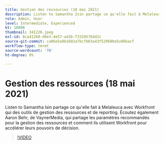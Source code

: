 ```yaml
---
title: Gestion des ressources (18 mai 2021)
description: Listen to Samantha Isin partage ce qu'elle fait à Melaleuca avec Workfront qui  des outils de gestion des ressources et de reporting. Vous pouvez également écouter Aaron Behr, de VaynerMedia, ... (Les descriptions doivent être comprises entre 60 et 160 caractères).
role: Admin, User
level: Intermediate, Experienced
kt: 10008
thumbnail: 341226.jpeg
exl-id: 8ca41260-d9e3-4e57-ad3b-f3329576dd2c
source-git-commit: ca06e5a8b1602a7bcfb83a43f529680a5a96bacf
workflow-type: tm+mt
source-wordcount: '78'
ht-degree: 0%

---
```


# Gestion des ressources (18 mai 2021)

Listen to Samantha Isin partage ce qu&#39;elle fait à Melaleuca avec Workfront qui  des outils de gestion des ressources et de reporting. Écoutez également Aaron Behr, de VaynerMedia, qui partage les paramètres recommandés pour la gestion des ressources et comment ils utilisent Workfront pour accélérer leurs pouvoirs de décision.

>[!VIDEO](https://video.tv.adobe.com/v/341226/?quality=12&learn=on)
